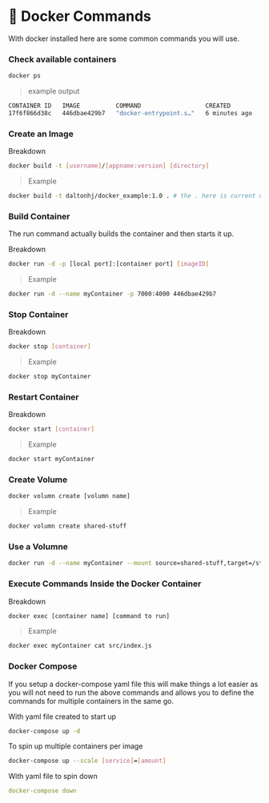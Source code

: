 # 🐳 Docker Commands 

With docker installed here are some common commands you will use.

###  Check available containers 

```bash 
docker ps
```

>example output 

```bash 
CONTAINER ID   IMAGE          COMMAND                  CREATED         STATUS         PORTS                    NAMES
17f6f866d38c   446dbae429b7   "docker-entrypoint.s…"   6 minutes ago   Up 6 minutes   0.0.0.0:8000->4000/tcp   festive_knuth
```

### Create an Image 

Breakdown 
```bash 
docker build -t [username]/[appname:version] [directory]
```

> Example
```bash 
docker build -t daltonhj/docker_example:1.0 . # the . here is current directory
```
### Build Container 
The run command actually builds the container and then starts it up.

Breakdown
```bash 
docker run -d -p [local port]:[container port] [imageID]
```

>Example
```bash 
docker run -d --name myContainer -p 7000:4000 446dbae429b7
```

### Stop Container

Breakdown
```bash
docker stop [container]
```

>Example
```bash 
docker stop myContainer
```

### Restart Container

Breakdown
```bash
docker start [container]
```

>Example
```bash 
docker start myContainer
```

### Create Volume 

```bash
docker volumn create [volumn name]
```

>Example 

```bash
docker volumn create shared-stuff
```

### Use a Volumne

```bash
docker run -d --name myContainer --mount source=shared-stuff,target=/stuff -p 3000:4000 446dbae429b7
```

### Execute Commands Inside the Docker Container 

Breakdown
```bash 
docker exec [container name] [command to run]
```

>Example
```bash
docker exec myContainer cat src/index.js
```

### Docker Compose 
If you setup a docker-compose yaml file this will make things a lot easier as you will not need to run the above commands and allows you to define the commands for multiple containers in the same go. 

With yaml file created to start up 
```bash 
docker-compose up -d
```

To spin up multiple containers per image
```bash
docker-compose up --scale [service]=[amount]
```

With yaml file to spin down 
```yaml
docker-compose down
```